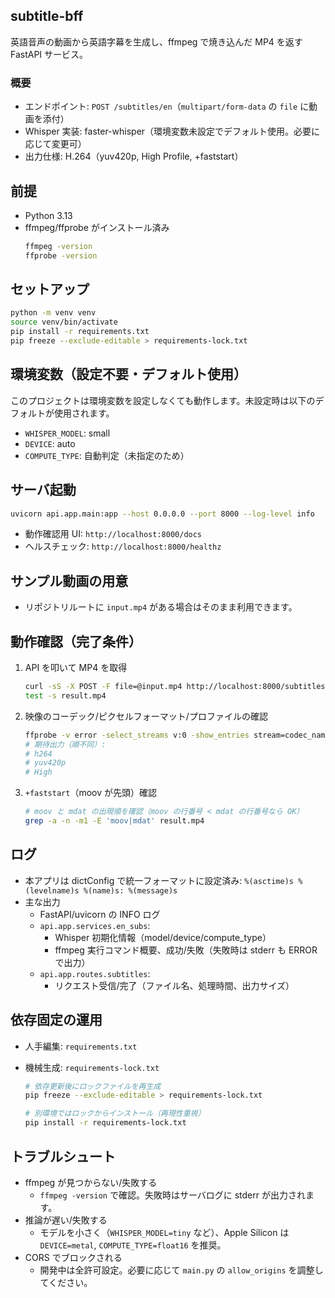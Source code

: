 ## subtitle-bff

英語音声の動画から英語字幕を生成し、ffmpeg で焼き込んだ MP4 を返す FastAPI サービス。

### 概要

- エンドポイント: `POST /subtitles/en`（`multipart/form-data` の `file` に動画を添付）
- Whisper 実装: faster-whisper（環境変数未設定でデフォルト使用。必要に応じて変更可）
- 出力仕様: H.264（yuv420p, High Profile, +faststart）

## 前提

- Python 3.13
- ffmpeg/ffprobe がインストール済み
  ```bash
  ffmpeg -version
  ffprobe -version
  ```

## セットアップ

```bash
python -m venv venv
source venv/bin/activate
pip install -r requirements.txt
pip freeze --exclude-editable > requirements-lock.txt
```

## 環境変数（設定不要・デフォルト使用）

このプロジェクトは環境変数を設定しなくても動作します。未設定時は以下のデフォルトが使用されます。

- `WHISPER_MODEL`: small
- `DEVICE`: auto
- `COMPUTE_TYPE`: 自動判定（未指定のため）

## サーバ起動

```bash
uvicorn api.app.main:app --host 0.0.0.0 --port 8000 --log-level info
```

- 動作確認用 UI: `http://localhost:8000/docs`
- ヘルスチェック: `http://localhost:8000/healthz`

## サンプル動画の用意

- リポジトリルートに `input.mp4` がある場合はそのまま利用できます。

## 動作確認（完了条件）

1. API を叩いて MP4 を取得
   ```bash
   curl -sS -X POST -F file=@input.mp4 http://localhost:8000/subtitles/en -o result.mp4
   test -s result.mp4
   ```
2. 映像のコーデック/ピクセルフォーマット/プロファイルの確認
   ```bash
   ffprobe -v error -select_streams v:0 -show_entries stream=codec_name,pix_fmt,profile -of default=nk=1:nw=1 result.mp4
   # 期待出力（順不同）:
   # h264
   # yuv420p
   # High
   ```
3. `+faststart`（moov が先頭）確認
   ```bash
   # moov と mdat の出現順を確認（moov の行番号 < mdat の行番号なら OK）
   grep -a -n -m1 -E 'moov|mdat' result.mp4
   ```

## ログ

- 本アプリは dictConfig で統一フォーマットに設定済み:
  `%(asctime)s %(levelname)s %(name)s: %(message)s`
- 主な出力
  - FastAPI/uvicorn の INFO ログ
  - `api.app.services.en_subs`:
    - Whisper 初期化情報（model/device/compute_type）
    - ffmpeg 実行コマンド概要、成功/失敗（失敗時は stderr も ERROR で出力）
  - `api.app.routes.subtitles`:
    - リクエスト受信/完了（ファイル名、処理時間、出力サイズ）

## 依存固定の運用

- 人手編集: `requirements.txt`
- 機械生成: `requirements-lock.txt`

  ```bash
  # 依存更新後にロックファイルを再生成
  pip freeze --exclude-editable > requirements-lock.txt

  # 別環境ではロックからインストール（再現性重視）
  pip install -r requirements-lock.txt
  ```

## トラブルシュート

- ffmpeg が見つからない/失敗する
  - `ffmpeg -version` で確認。失敗時はサーバログに stderr が出力されます。
- 推論が遅い/失敗する
  - モデルを小さく（`WHISPER_MODEL=tiny` など）、Apple Silicon は`DEVICE=metal`, `COMPUTE_TYPE=float16` を推奨。
- CORS でブロックされる
  - 開発中は全許可設定。必要に応じて `main.py` の `allow_origins` を調整してください。
